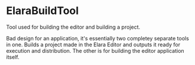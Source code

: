 # ElaraBuildTool
Tool used for building the editor and building a project.

Bad design for an application, it's essentially two completey separate tools in one.
Builds a project made in the Elara Editor and outputs it ready for execution and distribution.
The other is for building the editor application itself.